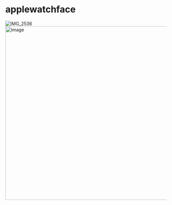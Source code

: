 # applewatchface
![IMG_2536](https://user-images.githubusercontent.com/58879656/138573485-3405e785-a9e7-4c62-bef9-14090751e13e.PNG)
<img width="542" alt="image" src="https://user-images.githubusercontent.com/58879656/138574129-c913348d-82ea-459f-84aa-8c61cf91c73e.png">
